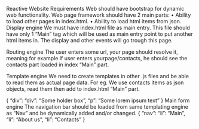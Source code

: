 Reactive Website
Requirements
Web should have bootstrap for dynamic web functionality. Web page framework should have 2 main parts: 
•	Ability to load other pages in index.html.
•	Ability to load html items from json.
Display engine
We must have index.html file as main entry. This file should have only 1 “Main” tag which will be used as main entry point to put another html items in. The display and other events will go trough this page.

Routing engine
The user enters some url, your page should resolve it, meaning for example if user enters yourpage/contacts, he should see the contacts part loaded in index “Main” part.


Template engine
We need to create templates in other .js files and be able to read them as actual page data. For eg. We use contacts items as json objects, read them then add to index.html “Main” part.

{
“div”:
	“div”: “Some holder box”,
	“p”: “Some lorem ipsum text”
}
Main form engine
The navigation bar should be loaded from same templating engine as “Nav” and be dynamically added and/or changed.
{
	“nav”:
		“li”: “Main”,
		“li”: “About us”,
		“li”: “Contacts”
}
